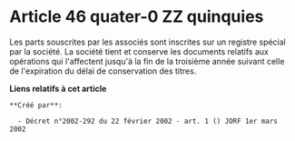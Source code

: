 # Article 46 quater-0 ZZ quinquies

Les parts souscrites par les associés sont inscrites sur un registre spécial par la société. La société tient et conserve les
documents relatifs aux opérations qui l'affectent jusqu'à la fin de la troisième année suivant celle de l'expiration du délai
de conservation des titres.

**Liens relatifs à cet article**

	**Créé par**:

	  - Décret n°2002-292 du 22 février 2002 - art. 1 () JORF 1er mars 2002
